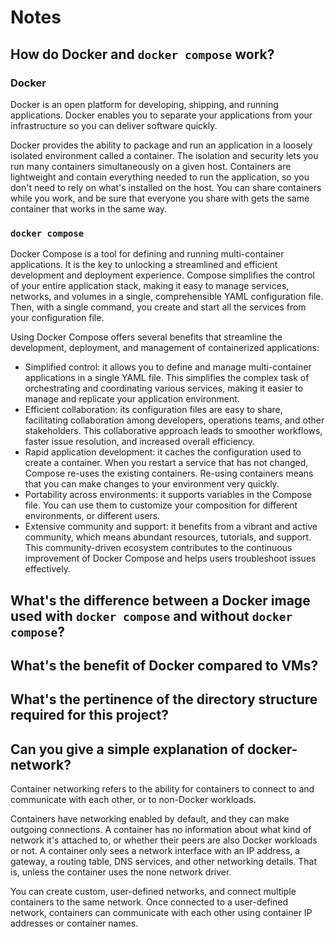 # Notes

## How do Docker and `docker compose` work?
### Docker
Docker is an open platform for developing, shipping, and running applications. Docker enables you to separate your applications from your infrastructure
so you can deliver software quickly.

Docker provides the ability to package and run an application in a loosely isolated environment called a container. The isolation and security lets
you run many containers simultaneously on a given host. Containers are lightweight and contain everything needed to run the application, so you don't
need to rely on what's installed on the host. You can share containers while you work, and be sure that everyone you share with gets the same container
that works in the same way.

### `docker compose`
Docker Compose is a tool for defining and running multi-container applications. It is the key to unlocking a streamlined and efficient development and
deployment experience.
Compose simplifies the control of your entire application stack, making it easy to manage services, networks, and volumes in a single, comprehensible YAML configuration file. Then, with a single command, you create and start all the services from your configuration file.

Using Docker Compose offers several benefits that streamline the development, deployment, and management of containerized applications:
- Simplified control: it allows you to define and manage multi-container applications in a single YAML file. This simplifies the complex task of
orchestrating and coordinating various services, making it easier to manage and replicate your application environment.
- Efficient collaboration: its configuration files are easy to share, facilitating collaboration among developers, operations teams, and other stakeholders.
This collaborative approach leads to smoother workflows, faster issue resolution, and increased overall efficiency.
- Rapid application development: it caches the configuration used to create a container. When you restart a service that has not changed, Compose re-uses the existing containers. Re-using containers means that you can make changes to your environment very quickly.
- Portability across environments: it supports variables in the Compose file. You can use them to customize your composition for different environments, or different users.
- Extensive community and support: it benefits from a vibrant and active community, which means abundant resources, tutorials, and support. This
community-driven ecosystem contributes to the continuous improvement of Docker Compose and helps users troubleshoot issues effectively.

## What's the difference between a Docker image used with `docker compose` and without `docker compose`?

## What's the benefit of Docker compared to VMs?


## What's the pertinence of the directory structure required for this project?


## Can you give a simple explanation of docker-network?
Container networking refers to the ability for containers to connect to and communicate with each other, or to non-Docker workloads.

Containers have networking enabled by default, and they can make outgoing connections. A container has no information about what kind of network it's
attached to, or whether their peers are also Docker workloads or not. A container only sees a network interface with an IP address, a gateway, a
routing table, DNS services, and other networking details. That is, unless the container uses the none network driver.

You can create custom, user-defined networks, and connect multiple containers to the same network. Once connected to a user-defined network, containers can communicate with each other using container IP addresses or container names.
